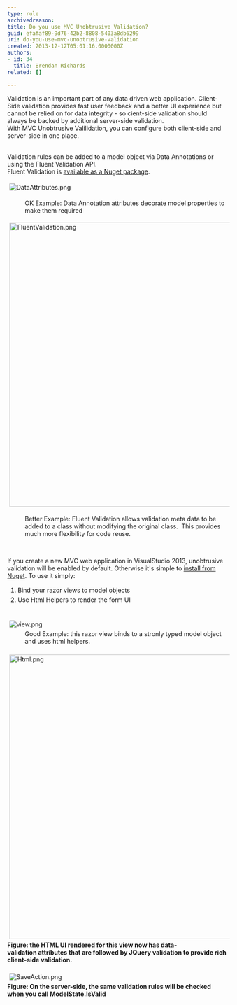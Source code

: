 ```yaml
---
type: rule
archivedreason: 
title: Do you use MVC Unobtrusive Validation?
guid: efafaf89-9d76-42b2-8808-5403a8db6299
uri: do-you-use-mvc-unobtrusive-validation
created: 2013-12-12T05:01:16.0000000Z
authors:
- id: 34
  title: Brendan Richards
related: []

---
```



​Validation is an important part of any data driven web application. Client-Side validation provides fast user feedback and a better UI experience but cannot be relied on&#160;for data integrity - so cient-side validation should always be backed&#160;by&#160;additional server-side validation.<br>With MVC Unobtrusive Valilidation, you can configure both client-side and server-side in one place.&#160;
<br><excerpt class='endintro'></excerpt><br>
<p>​Validation rules can be added to a model object via Data Annotations or using the Fluent Validation API. <br>Fluent Validation is <a href="http&#58;//www.nuget.org/packages/FluentValidation/">available as a Nuget package</a>.</p><p><img src="/PublishingImages/DataAttributes.png" alt="DataAttributes.png" style="margin&#58;5px;" /><br></p><dd class="ssw15-rteElement-FigureGood">OK Example&#58; Data Annotation attributes decorate model properties to make them required</dd><p><img src="/PublishingImages/FluentValidation.png" alt="FluentValidation.png" style="margin&#58;5px;width&#58;650px;" /><br></p><dd class="ssw15-rteElement-FigureGood">Better Example&#58; Fluent Validation allows validation meta data to be added to a class without modifying the&#160;original class.&#160;&#160;This provides much more flexibility for code reuse.</dd><p><br></p><p>If you create a new MVC web application in VisualStudio 2013, unobtrusive validation will be enabled by default. Otherwise it's simple to <a href="http&#58;//www.nuget.org/packages/Microsoft.jQuery.Unobtrusive.Validation/">install from Nuget​</a>.&#160;To use it simply&#58;</p><ol><li><span style="line-height&#58;1.6;">Bind your razor views&#160;to model objects&#160;</span><br></li><li><span style="line-height&#58;1.6;">Use Html Helpers to render the form UI​<br><br></span></li></ol><div><img src="/PublishingImages/view.png" alt="view.png" style="margin&#58;5px;" /><br></div><dd class="ssw15-rteElement-FigureGood">Good Example&#58; this razor view binds to a stronly typed model object and uses html helpers.</dd><div><br></div><div><img src="/PublishingImages/Html.png" alt="Html.png" style="margin&#58;5px;width&#58;650px;" /><br><strong>Figure&#58; the HTML UI rendered for this view now has data-validation&#160;attributes that are followed by JQuery validation to provide rich client-side validation.</strong></div><div><br></div><div><img src="/PublishingImages/SaveAction.png" alt="SaveAction.png" style="margin&#58;5px;" /><br></div><div><strong>Figure&#58; On the server-side, the same validation rules will be checked when you call ModelState.IsValid</strong></div><div><br></div><p><br></p>


